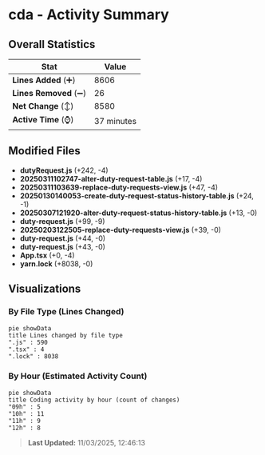 # cda - Activity Summary 

## Overall Statistics

| Stat                   | Value                                                             |
| ---------------------- | ----------------------------------------------------------------- |
| **Lines Added** (➕)   | 8606                                          |
| **Lines Removed** (➖) | 26                                        |
| **Net Change** (↕)    | 8580                |
| **Active Time** (⌚)   | 37 minutes |


## Modified Files
- **dutyRequest.js** (+242, -4)
- **20250311102747-alter-duty-request-table.js** (+17, -4)
- **20250311103639-replace-duty-requests-view.js** (+47, -4)
- **20250130140053-create-duty-request-status-history-table.js** (+24, -1)
- **20250307121920-alter-duty-request-status-history-table.js** (+13, -0)
- **duty-request.js** (+99, -9)
- **20250203122505-replace-duty-requests-view.js** (+39, -0)
- **duty-request.js** (+44, -0)
- **duty-request.js** (+43, -0)
- **App.tsx** (+0, -4)
- **yarn.lock** (+8038, -0)

## Visualizations

### By File Type (Lines Changed)

```mermaid
pie showData
title Lines changed by file type
".js" : 590
".tsx" : 4
".lock" : 8038
```

### By Hour (Estimated Activity Count)

```mermaid
pie showData
title Coding activity by hour (count of changes)
"09h" : 5
"10h" : 11
"11h" : 9
"12h" : 8
```


> **Last Updated:** 11/03/2025, 12:46:13